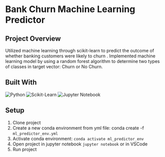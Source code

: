 # Bank Churn Machine Learning Predictor

## Project Overview

Utilized machine learning through scikit-learn to predict the outcome of whether banking customers were likely to churn . Implemented machine learning model by using a random forest algorithm to determine two types of classes in target vector: Churn or No Churn.

## Built With
![Python](https://img.shields.io/badge/python-3776AB?logo=python&color=white)
![Scikit-Learn](https://img.shields.io/badge/scikit-learn?logo=scikit-learn&labelColor=000&color=000)
![Jupyter Notebook](https://img.shields.io/badge/jupyter-3776AB?logo=jupyter&color=white)


## Setup

1. Clone project
2. Create a new conda environment from yml file: conda create -f `ml_predictor_env.yml`
3. Activate conda environment: `conda activate ml_predictor_env`
4. Open project in jupyter notebook `jupyter notebook` or in VSCode
5. Run project
